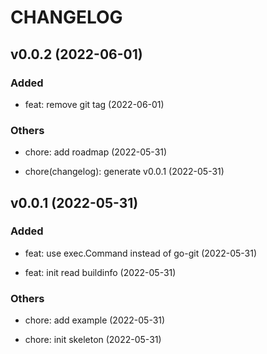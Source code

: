 # CHANGELOG

## v0.0.2 (2022-06-01)

### Added

- feat: remove git tag (2022-06-01)

### Others

- chore: add roadmap (2022-05-31)

- chore(changelog): generate v0.0.1 (2022-05-31)

## v0.0.1 (2022-05-31)

### Added

- feat: use exec.Command instead of go-git (2022-05-31)

- feat: init read buildinfo (2022-05-31)

### Others

- chore: add example (2022-05-31)

- chore: init skeleton (2022-05-31)
